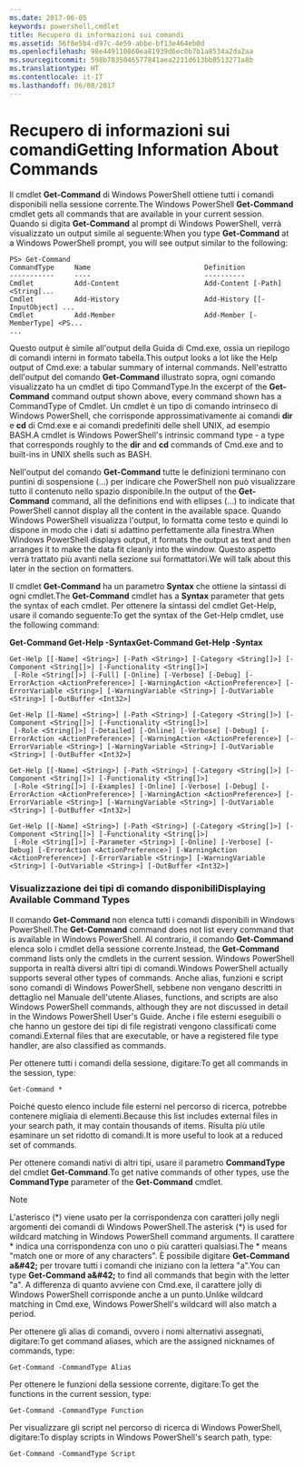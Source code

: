 ```yaml
---
ms.date: 2017-06-05
keywords: powershell,cmdlet
title: Recupero di informazioni sui comandi
ms.assetid: 56f8e5b4-d97c-4e59-abbe-bf13e464eb0d
ms.openlocfilehash: 98e449110860ea81939d6ec0b7b1a8534a2da2aa
ms.sourcegitcommit: 598b7835046577841aea2211d613bb8513271a8b
ms.translationtype: HT
ms.contentlocale: it-IT
ms.lasthandoff: 06/08/2017
---
```

# <a name="getting-information-about-commands"></a><span data-ttu-id="d358f-103">Recupero di informazioni sui comandi</span><span class="sxs-lookup"><span data-stu-id="d358f-103">Getting Information About Commands</span></span>
<span data-ttu-id="d358f-104">Il cmdlet **Get-Command** di Windows PowerShell ottiene tutti i comandi disponibili nella sessione corrente.</span><span class="sxs-lookup"><span data-stu-id="d358f-104">The Windows PowerShell **Get-Command** cmdlet gets all commands that are available in your current session.</span></span> <span data-ttu-id="d358f-105">Quando si digita **Get-Command** al prompt di Windows PowerShell, verrà visualizzato un output simile al seguente:</span><span class="sxs-lookup"><span data-stu-id="d358f-105">When you type **Get-Command** at a Windows PowerShell prompt, you will see output similar to the following:</span></span>

```
PS> Get-Command
CommandType     Name                            Definition
-----------     ----                            ----------
Cmdlet          Add-Content                     Add-Content [-Path] <String[...
Cmdlet          Add-History                     Add-History [[-InputObject] ...
Cmdlet          Add-Member                      Add-Member [-MemberType] <PS...
...
```

<span data-ttu-id="d358f-106">Questo output è simile all'output della Guida di Cmd.exe, ossia un riepilogo di comandi interni in formato tabella.</span><span class="sxs-lookup"><span data-stu-id="d358f-106">This output looks a lot like the Help output of Cmd.exe: a tabular summary of internal commands.</span></span> <span data-ttu-id="d358f-107">Nell'estratto dell'output del comando **Get-Command** illustrato sopra, ogni comando visualizzato ha un cmdlet di tipo CommandType.</span><span class="sxs-lookup"><span data-stu-id="d358f-107">In the excerpt of the **Get-Command** command output shown above, every command shown has a CommandType of Cmdlet.</span></span> <span data-ttu-id="d358f-108">Un cmdlet è un tipo di comando intrinseco di Windows PowerShell, che corrisponde approssimativamente ai comandi **dir** e **cd** di Cmd.exe e ai comandi predefiniti delle shell UNIX, ad esempio BASH.</span><span class="sxs-lookup"><span data-stu-id="d358f-108">A cmdlet is Windows PowerShell's intrinsic command type - a type that corresponds roughly to the **dir** and **cd** commands of Cmd.exe and to built-ins in UNIX shells such as BASH.</span></span>

<span data-ttu-id="d358f-109">Nell'output del comando **Get-Command** tutte le definizioni terminano con puntini di sospensione (...) per indicare che PowerShell non può visualizzare tutto il contenuto nello spazio disponibile.</span><span class="sxs-lookup"><span data-stu-id="d358f-109">In the output of the **Get-Command** command, all the definitions end with ellipses (...) to indicate that PowerShell cannot display all the content in the available space.</span></span> <span data-ttu-id="d358f-110">Quando Windows PowerShell visualizza l'output, lo formatta come testo e quindi lo dispone in modo che i dati si adattino perfettamente alla finestra.</span><span class="sxs-lookup"><span data-stu-id="d358f-110">When Windows PowerShell displays output, it formats the output as text and then arranges it to make the data fit cleanly into the window.</span></span> <span data-ttu-id="d358f-111">Questo aspetto verrà trattato più avanti nella sezione sui formattatori.</span><span class="sxs-lookup"><span data-stu-id="d358f-111">We will talk about this later in the section on formatters.</span></span>

<span data-ttu-id="d358f-112">Il cmdlet **Get-Command** ha un parametro **Syntax** che ottiene la sintassi di ogni cmdlet.</span><span class="sxs-lookup"><span data-stu-id="d358f-112">The **Get-Command** cmdlet has a **Syntax** parameter that gets the syntax of each cmdlet.</span></span> <span data-ttu-id="d358f-113">Per ottenere la sintassi del cmdlet Get-Help, usare il comando seguente:</span><span class="sxs-lookup"><span data-stu-id="d358f-113">To get the syntax of the Get-Help cmdlet, use the following command:</span></span>

<span data-ttu-id="d358f-114">**Get-Command Get-Help -Syntax**</span><span class="sxs-lookup"><span data-stu-id="d358f-114">**Get-Command Get-Help -Syntax**</span></span>

```
Get-Help [[-Name] <String>] [-Path <String>] [-Category <String[]>] [-Component <String[]>] [-Functionality <String[]>]
 [-Role <String[]>] [-Full] [-Online] [-Verbose] [-Debug] [-ErrorAction <ActionPreference>] [-WarningAction <ActionPreference>] [-ErrorVariable <String>] [-WarningVariable <String>] [-OutVariable <String>] [-OutBuffer <Int32>]

Get-Help [[-Name] <String>] [-Path <String>] [-Category <String[]>] [-Component <String[]>] [-Functionality <String[]>]
 [-Role <String[]>] [-Detailed] [-Online] [-Verbose] [-Debug] [-ErrorAction <ActionPreference>] [-WarningAction <ActionPreference>] [-ErrorVariable <String>] [-WarningVariable <String>] [-OutVariable <String>] [-OutBuffer <Int32>]

Get-Help [[-Name] <String>] [-Path <String>] [-Category <String[]>] [-Component <String[]>] [-Functionality <String[]>]
 [-Role <String[]>] [-Examples] [-Online] [-Verbose] [-Debug] [-ErrorAction <ActionPreference>] [-WarningAction <ActionPreference>] [-ErrorVariable <String>] [-WarningVariable <String>] [-OutVariable <String>] [-OutBuffer <Int32>]

Get-Help [[-Name] <String>] [-Path <String>] [-Category <String[]>] [-Component <String[]>] [-Functionality <String[]>]
 [-Role <String[]>] [-Parameter <String>] [-Online] [-Verbose] [-Debug] [-ErrorAction <ActionPreference>] [-WarningAction <ActionPreference>] [-ErrorVariable <String>] [-WarningVariable <String>] [-OutVariable <String>] [-OutBuffer <Int32>]
```

### <a name="displaying-available-command-types"></a><span data-ttu-id="d358f-115">Visualizzazione dei tipi di comando disponibili</span><span class="sxs-lookup"><span data-stu-id="d358f-115">Displaying Available Command Types</span></span>
<span data-ttu-id="d358f-116">Il comando **Get-Command** non elenca tutti i comandi disponibili in Windows PowerShell.</span><span class="sxs-lookup"><span data-stu-id="d358f-116">The **Get-Command** command does not list every command that is available in Windows PowerShell.</span></span> <span data-ttu-id="d358f-117">Al contrario, il comando **Get-Command** elenca solo i cmdlet della sessione corrente.</span><span class="sxs-lookup"><span data-stu-id="d358f-117">Instead, the **Get-Command** command lists only the cmdlets in the current session.</span></span> <span data-ttu-id="d358f-118">Windows PowerShell supporta in realtà diversi altri tipi di comandi.</span><span class="sxs-lookup"><span data-stu-id="d358f-118">Windows PowerShell actually supports several other types of commands.</span></span> <span data-ttu-id="d358f-119">Anche alias, funzioni e script sono comandi di Windows PowerShell, sebbene non vengano descritti in dettaglio nel Manuale dell'utente.</span><span class="sxs-lookup"><span data-stu-id="d358f-119">Aliases, functions, and scripts are also Windows PowerShell commands, although they are not discussed in detail in the Windows PowerShell User's Guide.</span></span> <span data-ttu-id="d358f-120">Anche i file esterni eseguibili o che hanno un gestore dei tipi di file registrati vengono classificati come comandi.</span><span class="sxs-lookup"><span data-stu-id="d358f-120">External files that are executable, or have a registered file type handler, are also classified as commands.</span></span>

<span data-ttu-id="d358f-121">Per ottenere tutti i comandi della sessione, digitare:</span><span class="sxs-lookup"><span data-stu-id="d358f-121">To get all commands in the session, type:</span></span>

```
Get-Command *
```

<span data-ttu-id="d358f-122">Poiché questo elenco include file esterni nel percorso di ricerca, potrebbe contenere migliaia di elementi.</span><span class="sxs-lookup"><span data-stu-id="d358f-122">Because this list includes external files in your search path, it may contain thousands of items.</span></span> <span data-ttu-id="d358f-123">Risulta più utile esaminare un set ridotto di comandi.</span><span class="sxs-lookup"><span data-stu-id="d358f-123">It is more useful to look at a reduced set of commands.</span></span>

<span data-ttu-id="d358f-124">Per ottenere comandi nativi di altri tipi, usare il parametro **CommandType** del cmdlet **Get-Command**.</span><span class="sxs-lookup"><span data-stu-id="d358f-124">To get native commands of other types, use the **CommandType** parameter of the **Get-Command** cmdlet.</span></span>

> [!NOTE]
> <span data-ttu-id="d358f-125">L'asterisco (\*) viene usato per la corrispondenza con caratteri jolly negli argomenti dei comandi di Windows PowerShell.</span><span class="sxs-lookup"><span data-stu-id="d358f-125">The asterisk (\*) is used for wildcard matching in Windows PowerShell command arguments.</span></span> <span data-ttu-id="d358f-126">Il carattere \* indica una corrispondenza con uno o più caratteri qualsiasi.</span><span class="sxs-lookup"><span data-stu-id="d358f-126">The \* means "match one or more of any characters".</span></span> <span data-ttu-id="d358f-127">È possibile digitare **Get-Command a\&#42;** per trovare tutti i comandi che iniziano con la lettera "a".</span><span class="sxs-lookup"><span data-stu-id="d358f-127">You can type **Get-Command a\&#42;** to find all commands that begin with the letter "a".</span></span> <span data-ttu-id="d358f-128">A differenza di quanto avviene con Cmd.exe, il carattere jolly di Windows PowerShell corrisponde anche a un punto.</span><span class="sxs-lookup"><span data-stu-id="d358f-128">Unlike wildcard matching in Cmd.exe, Windows PowerShell's wildcard will also match a period.</span></span>

<span data-ttu-id="d358f-129">Per ottenere gli alias di comandi, ovvero i nomi alternativi assegnati, digitare:</span><span class="sxs-lookup"><span data-stu-id="d358f-129">To get command aliases, which are the assigned nicknames of commands, type:</span></span>

```
Get-Command -CommandType Alias
```

<span data-ttu-id="d358f-130">Per ottenere le funzioni della sessione corrente, digitare:</span><span class="sxs-lookup"><span data-stu-id="d358f-130">To get the functions in the current session, type:</span></span>

```
Get-Command -CommandType Function
```

<span data-ttu-id="d358f-131">Per visualizzare gli script nel percorso di ricerca di Windows PowerShell, digitare:</span><span class="sxs-lookup"><span data-stu-id="d358f-131">To display scripts in Windows PowerShell's search path, type:</span></span>

```
Get-Command -CommandType Script
```

